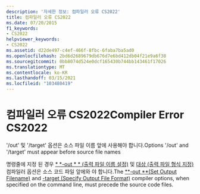 ```yaml
---
description: '자세한 정보: 컴파일러 오류 CS2022'
title: 컴파일러 오류 CS2022
ms.date: 07/20/2015
f1_keywords:
- CS2022
helpviewer_keywords:
- CS2022
ms.assetid: d22de497-c4ef-466f-8fbc-6faba7ba5ad0
ms.openlocfilehash: 2bd6d2689679db676d7e6bd412db04f21e9a6f38
ms.sourcegitcommit: 0bb8074d524e0dcf165430b744bb143461f17026
ms.translationtype: MT
ms.contentlocale: ko-KR
ms.lasthandoff: 03/15/2021
ms.locfileid: "103480419"
---
```

# <a name="compiler-error-cs2022"></a><span data-ttu-id="03484-103">컴파일러 오류 CS2022</span><span class="sxs-lookup"><span data-stu-id="03484-103">Compiler Error CS2022</span></span>

<span data-ttu-id="03484-104">'/out' 및 '/target' 옵션은 소스 파일 이름 앞에 사용해야 합니다.</span><span class="sxs-lookup"><span data-stu-id="03484-104">Options '/out' and '/target' must appear before source file names</span></span>  
  
 <span data-ttu-id="03484-105">명령줄에 지정 된 경우 [\* \*-out \* \* (출력 파일 이름 설정)](../language-reference/compiler-options/output.md#outputassembly) 및 [대상 (출력 파일 형식 지정)](../language-reference/compiler-options/output.md#targettype) 컴파일러 옵션은 소스 코드 파일 앞에와 야 합니다.</span><span class="sxs-lookup"><span data-stu-id="03484-105">The [\*\*-out \*\*(Set Output Filename)](../language-reference/compiler-options/output.md#outputassembly) and [-target (Specify Output File Format)](../language-reference/compiler-options/output.md#targettype) compiler options, when specified on the command line, must precede the source code files.</span></span>
